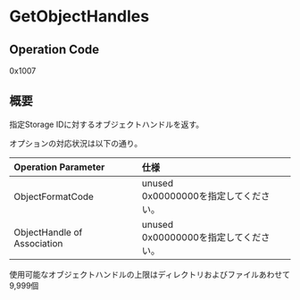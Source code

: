 # GetObjectHandles

## Operation Code

0x1007

## 概要

指定Storage IDに対するオブジェクトハンドルを返す。

オプションの対応状況は以下の通り。

| Operation Parameter | 仕様 |
|:---|:---|
|ObjectFormatCode | unused<BR>0x00000000を指定してください。 |
|ObjectHandle of Association | unused<BR>0x00000000を指定してください。 |

使用可能なオブジェクトハンドルの上限はディレクトリおよびファイルあわせて9,999個
